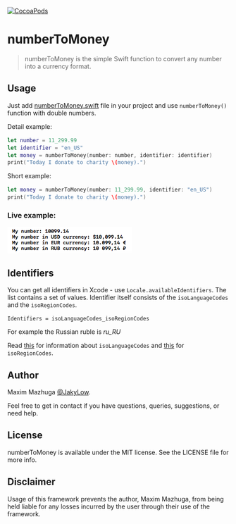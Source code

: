 
[![CocoaPods](https://img.shields.io/cocoapods/p/AFNetworking.svg?style=plastic)](https://github.com/JakyLow/numberToMoney)

# numberToMoney
> numberToMoney is the simple Swift function to convert any number into a currency format.

## Usage
Just add [numberToMoney.swift](https://github.com/JakyLow/numberToMoney/blob/master/numberToMoney.swift) file in your project and use `numberToMoney()` function with double numbers.



Detail example:
```swift
let number = 11_299.99
let identifier = "en_US"
let money = numberToMoney(number: number, identifier: identifier)
print("Today I donate to charity \(money).")
```


Short example:
```swift
let money = numberToMoney(number: 11_299.99, identifier: "en_US")
print("Today I donate to charity \(money).")
```

### Live example:
![](https://github.com/JakyLow/numberToMoney/blob/master/example.png?raw=true)

## Identifiers
You can get all identifiers in Xcode - use `Locale.availableIdentifiers`. The list contains a set of values. Identifier itself consists of the `isoLanguageCodes` and the `isoRegionCodes`.

    Identifiers = isoLanguageCodes_isoRegionCodes
For example the Russian ruble is *ru_RU*

Read [this](https://en.wikipedia.org/wiki/List_of_ISO_639-1_codes) for information about `isoLanguageCodes` and [this](https://en.wikipedia.org/wiki/ISO_3166-1) for `isoRegionCodes`.

## Author
Maxim Mazhuga [@JakyLow](https://www.facebook.com/maxim.mazhuga). 

Feel free to get in contact if you have questions, queries, suggestions, or need help.

## License

numberToMoney is available under the MIT license. See the LICENSE file for more info.

## Disclaimer

Usage of this framework prevents the author, Maxim Mazhuga, from being held liable for any losses incurred by the user through their use of the framework.
